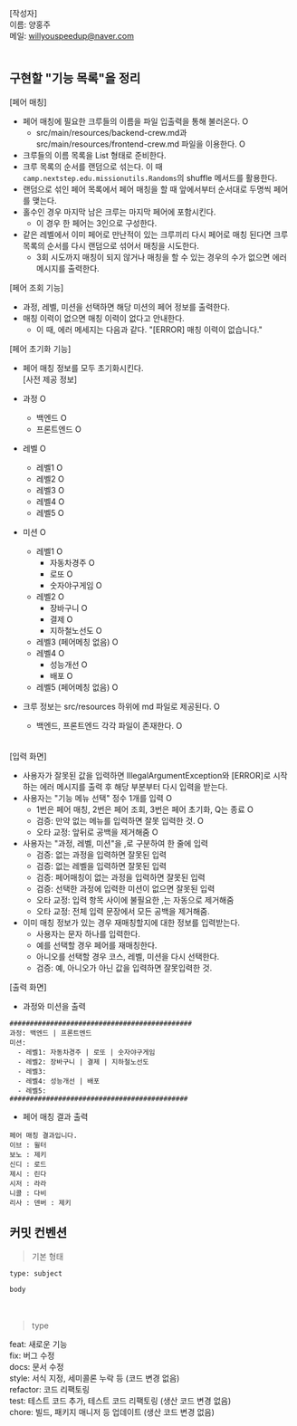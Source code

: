 [작성자]　   
이름: 양홍주   
메일: willyouspeedup@naver.com　   
　   

## 구현할 "기능 목록"을 정리

[페어 매칭]
- 페어 매칭에 필요한 크루들의 이름을 파일 입출력을 통해 불러온다. O
  - src/main/resources/backend-crew.md과 src/main/resources/frontend-crew.md 파일을 이용한다. O
- 크루들의 이름 목록을 List<String> 형태로 준비한다.
- 크루 목록의 순서를 랜덤으로 섞는다. 이 때 `camp.nextstep.edu.missionutils.Randoms`의 shuffle 메서드를 활용한다.
- 랜덤으로 섞인 페어 목록에서 페어 매칭을 할 때 앞에서부터 순서대로 두명씩 페어를 맺는다.
- 홀수인 경우 마지막 남은 크루는 마지막 페어에 포함시킨다.
    - 이 경우 한 페어는 3인으로 구성한다.
- 같은 레벨에서 이미 페어로 만난적이 있는 크루끼리 다시 페어로 매칭 된다면 크루 목록의 순서를 다시 랜덤으로 섞어서 매칭을 시도한다.
    - 3회 시도까지 매칭이 되지 않거나 매칭을 할 수 있는 경우의 수가 없으면 에러 메시지를 출력한다.

   
[페어 조회 기능]
- 과정, 레벨, 미션을 선택하면 해당 미션의 페어 정보를 출력한다.
- 매칭 이력이 없으면 매칭 이력이 없다고 안내한다.
  - 이 때, 에러 메세지는 다음과 같다. "[ERROR] 매칭 이력이 없습니다."

   
[페어 초기화 기능]
- 페어 매칭 정보를 모두 초기화시킨다.
　　       
[사전 제공 정보]
- 과정 O
  - 백엔드 O
  - 프론트엔드 O
- 레벨 O
  - 레벨1 O 
  - 레벨2 O
  - 레벨3 O
  - 레벨4 O
  - 레벨5 O
- 미션 O
  - 레벨1 O
    - 자동차경주 O
    - 로또 O
    - 숫자야구게임 O
  - 레벨2 O
    - 장바구니 O
    - 결제 O
    - 지하철노선도 O
  - 레벨3 (페어메칭 없음) O
  - 레벨4 O
    - 성능개선 O
    - 배포 O
  - 레벨5 (페어메칭 없음) O

- 크루 정보는 src/resources 하위에 md 파일로 제공된다. O
  - 백엔드, 프론트엔드 각각 파일이 존재한다. O

　  
[입력 화면]
- 사용자가 잘못된 값을 입력하면 IllegalArgumentException와 [ERROR]로 시작하는 에러 메시지를 출력 후 해당 부분부터 다시 입력을 받는다.
- 사용자는 "기능 메뉴 선택" 정수 1개를 입력  O
  - 1번은 페어 매칭, 2번은 페어 조회, 3번은 페어 초기화, Q는 종료  O
  - 검증: 만약 없는 메뉴를 입력하면 잘못 입력한 것.  O
  - 오타 교정: 앞뒤로 공백을 제거해줌  O
- 사용자는 "과정, 레벨, 미션"을 ,로 구분하여 한 줄에 입력
  - 검증: 없는 과정을 입력하면 잘못된 입력
  - 검증: 없는 레벨을 입력하면 잘못된 입력
  - 검증: 페어매칭이 없는 과정을 입력하면 잘못된 입력
  - 검증: 선택한 과정에 입력한 미션이 없으면 잘못된 입력
  - 오타 교정: 입력 항목 사이에 불필요한 ,는 자동으로 제거해줌
  - 오타 교정: 전체 입력 문장에서 모든 공백을 제거해줌.
- 이미 매칭 정보가 있는 경우 재매칭할지에 대한 정보를 입력받는다.
  - 사용자는 문자 하나를 입력한다.
  - 예를 선택할 경우 페어를 재매칭한다.
  - 아니오를 선택할 경우 코스, 레벨, 미션을 다시 선택한다.
  - 검증: 예, 아니오가 아닌 값을 입력하면 잘못입력한 것.

[출력 화면]
- 과정와 미션을 출력
```
#############################################
과정: 백엔드 | 프론트엔드
미션:
  - 레벨1: 자동차경주 | 로또 | 숫자야구게임
  - 레벨2: 장바구니 | 결제 | 지하철노선도
  - 레벨3: 
  - 레벨4: 성능개선 | 배포
  - 레벨5: 
############################################
```
- 페어 매칭 결과 출력
```
페어 매칭 결과입니다.
이브 : 윌터
보노 : 제키
신디 : 로드
제시 : 린다
시저 : 라라
니콜 : 다비
리사 : 덴버 : 제키
```


## 커밋 컨벤션

> 기본 형태
~~~
type: subject

body
~~~
　   
> type

feat: 새로운 기능　   
fix: 버그 수정　   
docs: 문서 수정　   
style: 서식 지정, 세미콜론 누락 등 (코드 변경 없음)　   
refactor: 코드 리팩토링　   
test: 테스트 코드 추가, 테스트 코드 리팩토링 (생산 코드 변경 없음)　   
chore: 빌드, 패키지 매니저 등 업데이트  (생산 코드 변경 없음)　   
　   
